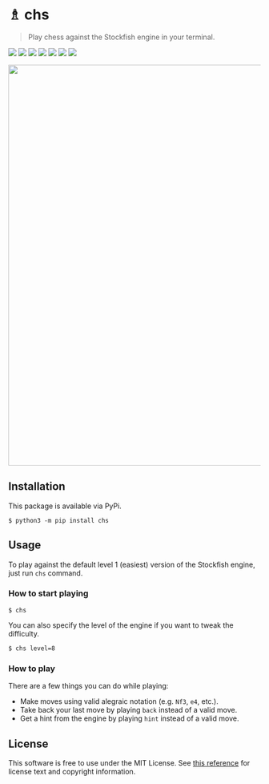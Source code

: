 # ♗ chs

> Play chess against the Stockfish engine in your terminal.

<img src="https://travis-ci.org/nickzuber/chs.svg?branch=master" /> <img src="https://img.shields.io/badge/project-active-brightgreen.svg" /> <img src="https://img.shields.io/badge/status-stable-brightgreen.svg" /> <img src="https://img.shields.io/pypi/dm/chs.svg?color=yellow" /> <img src="https://img.shields.io/pypi/format/chs.svg" /> <img src="https://img.shields.io/badge/state-released-brightgreen.svg" /> <img src="https://img.shields.io/badge/license-MIT%20Licence-blue.svg" />

<img width="800" src="meta/demo_long.png" />

## Installation

This package is available via PyPi.

```
$ python3 -m pip install chs
```

## Usage

To play against the default level 1 (easiest) version of the Stockfish engine, just run `chs` command.

### How to start playing

```
$ chs
```

You can also specify the level of the engine if you want to tweak the difficulty.

```
$ chs level=8
```

### How to play

There are a few things you can do while playing:

* Make moves using valid alegraic notation (e.g. `Nf3`, `e4`, etc.).
* Take back your last move by playing `back` instead of a valid move.
* Get a hint from the engine by playing `hint` instead of a valid move.

## License

This software is free to use under the MIT License. See [this reference](https://opensource.org/licenses/MIT) for license text and copyright information.
